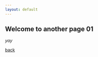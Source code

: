 ```yaml
---
layout: default
---
```


## Welcome to another page 01

_yay_
<amp-img width="600" height="300" layout="responsive" src="/assets/images/img.jpg"></amp-img>

[back](./)
